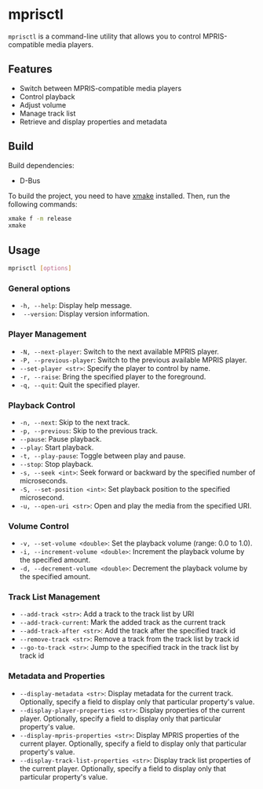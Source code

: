 # mprisctl

`mprisctl` is a command-line utility that allows you to control MPRIS-compatible media players.

## Features

- Switch between MPRIS-compatible media players
- Control playback
- Adjust volume
- Manage track list
- Retrieve and display properties and metadata

## Build

Build dependencies:

- D-Bus

To build the project, you need to have [xmake](https://github.com/xmake-io/xmake) installed. Then, run the following commands:

```bash
xmake f -m release
xmake
```

## Usage

```bash
mprisctl [options]
```

### General options

- `-h, --help`: Display help message.
- ` --version`: Display version information.

### Player Management

- `-N, --next-player`: Switch to the next available MPRIS player.
- `-P, --previous-player`: Switch to the previous available MPRIS player.
- `--set-player <str>`: Specify the player to control by name.
- `-r, --raise`: Bring the specified player to the foreground.
- `-q, --quit`: Quit the specified player.

### Playback Control

- `-n, --next`: Skip to the next track.
- `-p, --previous`: Skip to the previous track.
- `--pause`: Pause playback.
- `--play`: Start playback.
- `-t, --play-pause`: Toggle between play and pause.
- `--stop`: Stop playback.
- `-s, --seek <int>`: Seek forward or backward by the specified number of microseconds.
- `-S, --set-position <int>`: Set playback position to the specified microsecond.
- `-u, --open-uri <str>`: Open and play the media from the specified URI.

### Volume Control

- `-v, --set-volume <double>`: Set the playback volume (range: 0.0 to 1.0).
- `-i, --increment-volume <double>`: Increment the playback volume by the specified amount.
- `-d, --decrement-volume <double>`: Decrement the playback volume by the specified amount.

### Track List Management

- `--add-track <str>`: Add a track to the track list by URI
- `--add-track-current`: Mark the added track as the current track
- `--add-track-after <str>`: Add the track after the specified track id
- `--remove-track <str>`: Remove a track from the track list by track id
- `--go-to-track <str>`: Jump to the specified track in the track list by track id

### Metadata and Properties

- `--display-metadata <str>`: Display metadata for the current track. Optionally, specify a field to display only that particular property's value.
- `--display-player-properties <str>`: Display properties of the current player. Optionally, specify a field to display only that particular property's value.
- `--display-mpris-properties <str>`: Display MPRIS properties of the current player. Optionally, specify a field to display only that particular property's value.
- `--display-track-list-properties <str>`: Display track list properties of the current player. Optionally, specify a field to display only that particular property's value.
